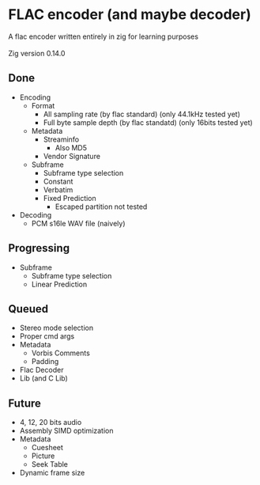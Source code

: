 # FLAC encoder (and maybe decoder)
A flac encoder written entirely in zig for learning purposes \
\
Zig version 0.14.0
## Done
- Encoding
  - Format
    - All sampling rate (by flac standard) (only 44.1kHz tested yet)
    - Full byte sample depth (by flac standatd) (only 16bits tested yet)
  - Metadata
    - Streaminfo
      - Also MD5
    - Vendor Signature
  - Subframe
    - Subframe type selection
    - Constant
    - Verbatim
    - Fixed Prediction
      - Escaped partition not tested
- Decoding
  - PCM s16le WAV file (naively)
## Progressing
- Subframe
  - Subframe type selection
  - Linear Prediction
## Queued
- Stereo mode selection
- Proper cmd args
- Metadata
  - Vorbis Comments
  - Padding
- Flac Decoder
- Lib (and C Lib)
## Future
- 4, 12, 20 bits audio
- Assembly SIMD optimization
- Metadata
  - Cuesheet
  - Picture
  - Seek Table
- Dynamic frame size
